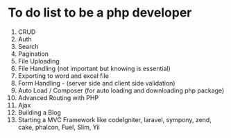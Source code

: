 # To do list to be a php developer 
1. CRUD 
1. Auth
1. Search
1. Pagination
1. File Uploading
1. File Handling (not important but knowing is essential)
1. Exporting to word and excel file
1. Form Handling - (server side and client side validation)
1. Auto Load / Composer (for auto loading and downloading php package)
1. Advanced Routing with PHP
1. Ajax
1. Building a  Blog
1. Starting a MVC Framework like codeIgniter, laravel, sympony, zend, cake, phalcon, Fuel, Slim, Yii

